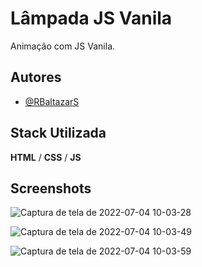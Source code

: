 
# Lâmpada JS Vanila 

Animação com JS Vanila.

## Autores

- [@RBaltazarS](https://github.com/RBaltazarS)


## Stack Utilizada

**HTML** /
**CSS** /
**JS** 



## Screenshots


![Captura de tela de 2022-07-04 10-03-28](https://user-images.githubusercontent.com/63020237/177160680-415e6a5a-94e3-4f8c-9a2c-c4c0944f9954.png)

![Captura de tela de 2022-07-04 10-03-49](https://user-images.githubusercontent.com/63020237/177160690-7b187455-55a7-4e10-a63c-dc1219111044.png)

![Captura de tela de 2022-07-04 10-03-59](https://user-images.githubusercontent.com/63020237/177160695-8b969358-9722-4867-83d2-3165ad2f1618.png)
